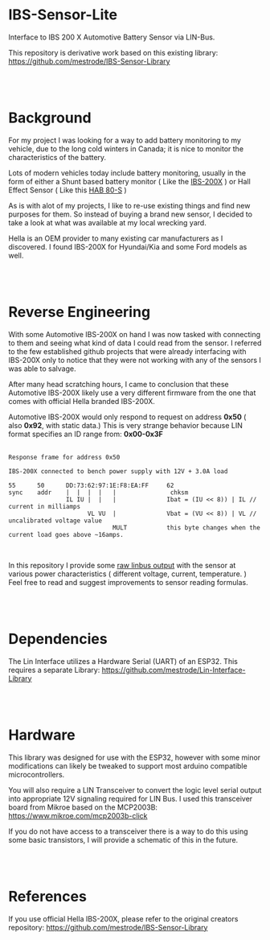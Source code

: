 # IBS-Sensor-Lite
Interface to IBS 200 X Automotive Battery Sensor via LIN-Bus.

This repository is derivative work based on this existing library: https://github.com/mestrode/IBS-Sensor-Library

<br>
<br>

# Background
For my project I was looking for a way to add battery monitoring to my vehicle, due to the long cold winters in Canada; it is nice to monitor the characteristics of the battery. 

Lots of modern vehicles today include battery monitoring, usually in the form of either a Shunt based battery monitor ( Like the [IBS-200X](https://www.hella.com/truck/assets/media/GE7_Intelligent%20Battery%20Sensor%20(IBS)_HELLA_EN.pdf) ) or Hall Effect Sensor ( Like this [HAB 80-S](https://www.lem.com/sites/default/files/products_datasheets/hab%2080-s.pdf) )

As is with alot of my projects, I like to re-use existing things and find new purposes for them. So instead of buying a brand new sensor, I decided to take a look at what was available at my local wrecking yard.

Hella is an OEM provider to many existing car manufacturers as I discovered. I found IBS-200X for Hyundai/Kia and some Ford models as well. 

<br>
<br>

# Reverse Engineering
With some Automotive IBS-200X on hand I was now tasked with connecting to them and seeing what kind of data I could read from the sensor. I referred to the few established github projects that were already interfacing with IBS-200X only to notice that they were not working with any of the sensors I was able to salvage. 

After many head scratching hours, I came to conclusion that these Automotive IBS-200X likely use a very different firmware from the one that comes with official Hella branded IBS-200X. 

Automotive IBS-200X would only respond to request on address **0x50** ( also **0x92**, with static data.) 
This is very strange behavior because LIN format specifies an ID range from: **0x00-0x3F**
<br>
<br>

    Response frame for address 0x50

    IBS-200X connected to bench power supply with 12V + 3.0A load

    55      50      DD:73:62:97:1E:F8:EA:FF     62
    sync    addr    |  |  |  |   |               chksm
                    IL IU |  |   |              Ibat = (IU << 8)) | IL // current in milliamps
                          VL VU  |              Vbat = (VU << 8)) | VL // uncalibrated voltage value
                                 MULT           this byte changes when the current load goes above ~16amps.

<br>

In this repository I provide some [raw linbus output](extras/IBS_Readings.txt) with the sensor at various power characteristics ( different voltage, current, temperature. ) Feel free to read and suggest improvements to sensor reading formulas.  

<br>
<br>

# Dependencies
The Lin Interface utilizes a Hardware Serial (UART) of an ESP32. This requires a separate Library: https://github.com/mestrode/Lin-Interface-Library

<br>
<br>

# Hardware
This library was designed for use with the ESP32, however with some minor modifications can likely be tweaked to support most arduino compatible microcontrollers. 

You will also require a LIN Transceiver to convert the logic level serial output into appropriate 12V signaling required for LIN Bus. I used this transceiver board from Mikroe based on the MCP2003B: https://www.mikroe.com/mcp2003b-click

If you do not have access to a transceiver there is a way to do this using some basic transistors, I will provide a schematic of this in the future.

<br>
<br>

# References
If you use official Hella IBS-200X, please refer to the original creators repository: 
https://github.com/mestrode/IBS-Sensor-Library

